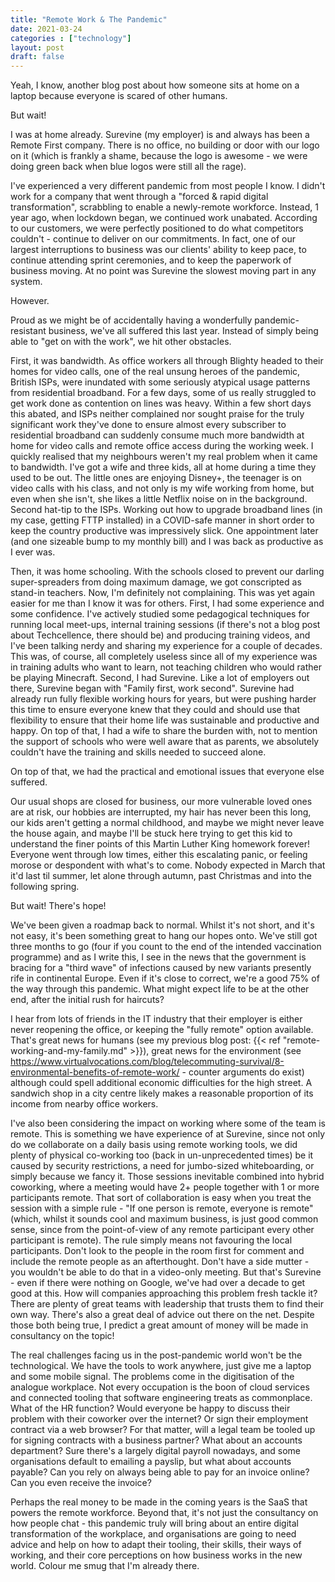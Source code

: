```yaml
---
title: "Remote Work & The Pandemic"
date: 2021-03-24
categories : ["technology"]
layout: post
draft: false
---
```


Yeah, I know, another blog post about how someone sits at home on a laptop because everyone is scared of other humans.

But wait!

I was at home already. Surevine (my employer) is and always has been a Remote First company. There is no office, no building or door with our logo on it (which is frankly a shame, because the logo is awesome - we were doing green back when blue logos were still all the rage).

I've experienced a very different pandemic from most people I know. I didn't work for a company that went through a "forced & rapid digital transformation", scrabbling to enable a newly-remote workforce. Instead, 1 year ago, when lockdown began, we continued work unabated. According to our customers, we were perfectly positioned to do what competitors couldn't - continue to deliver on our commitments. In fact, one of our largest interruptions to business was our clients' ability to keep pace, to continue attending sprint ceremonies, and to keep the paperwork of business moving. At no point was Surevine the slowest moving part in any system.

However.

Proud as we might be of accidentally having a wonderfully pandemic-resistant business, we've all suffered this last year. Instead of simply being able to "get on with the work", we hit other obstacles.

First, it was bandwidth. As office workers all through Blighty headed to their homes for video calls, one of the real unsung heroes of the pandemic, British ISPs, were inundated with some seriously atypical usage patterns from residential broadband. For a few days, some of us really struggled to get work done as contention on lines was heavy. Within a few short days this abated, and ISPs neither complained nor sought praise for the truly significant work they've done to ensure almost every subscriber to residential broadband can suddenly consume much more bandwidth at home for video calls and remote office access during the working week. I quickly realised that my neighbours weren't my real problem when it came to bandwidth. I've got a wife and three kids, all at home during a time they used to be out. The little ones are enjoying Disney+, the teenager is on video calls with his class, and not only is my wife working from home, but even when she isn't, she likes a little Netflix noise on in the background. Second hat-tip to the ISPs. Working out how to upgrade broadband lines (in my case, getting FTTP installed) in a COVID-safe manner in short order to keep the country productive was impressively slick. One appointment later (and one sizeable bump to my monthly bill) and I was back as productive as I ever was.

Then, it was home schooling. With the schools closed to prevent our darling super-spreaders from doing maximum damage, we got conscripted as stand-in teachers. Now, I'm definitely not complaining. This was yet again easier for me than I know it was for others. First, I had some experience and some confidence. I've actively studied some pedagogical techniques for running local meet-ups, internal training sessions (if there's not a blog post about Techcellence, there should be) and producing training videos, and I've been talking nerdy and sharing my experience for a couple of decades. This was, of course, all completely useless since all of my experience was in training adults who want to learn, not teaching children who would rather be playing Minecraft. Second, I had Surevine. Like a lot of employers out there, Surevine began with "Family first, work second". Surevine had already run fully flexible working hours for years, but were pushing harder this time to ensure everyone knew that they could and should use that flexibility to ensure that their home life was sustainable and productive and happy. On top of that, I had a wife to share the burden with, not to mention the support of schools who were well aware that as parents, we absolutely couldn't have the training and skills needed to succeed alone.

On top of that, we had the practical and emotional issues that everyone else suffered. 

Our usual shops are closed for business, our more vulnerable loved ones are at risk, our hobbies are interrupted, my hair has never been this long, our kids aren't getting a normal childhood, and maybe we might never leave the house again, and maybe I'll be stuck here trying to get this kid to understand the finer points of this Martin Luther King homework forever! Everyone went through low times, either this escalating panic, or feeling morose or despondent with what's to come. Nobody expected in March that it'd last til summer, let alone through autumn, past Christmas and into the following spring.

But wait! There's hope!

We've been given a roadmap back to normal. Whilst it's not short, and it's not easy, it's been something great to hang our hopes onto. We've still got three months to go (four if you count to the end of the intended vaccination programme) and as I write this, I see in the news that the government is bracing for a "third wave" of infections caused by new variants presently rife in continental Europe. Even if it's close to correct, we're a good 75% of the way through this pandemic. What might expect life to be at the other end, after the initial rush for haircuts?

I hear from lots of friends in the IT industry that their employer is either never reopening the office, or keeping the "fully remote" option available. That's great news for humans (see my previous blog post: {{< ref "remote-working-and-my-family.md" >}}), great news for the environment (see https://www.virtualvocations.com/blog/telecommuting-survival/8-environmental-benefits-of-remote-work/ - counter arguments do exist) although could spell additional economic difficulties for the high street. A sandwich shop in a city centre likely makes a reasonable proportion of its income from nearby office workers.

I've also been considering the impact on working where some of the team is remote. This is something we have experience of at Surevine, since not only do we collaborate on a daily basis using remote working tools, we did plenty of physical co-working too (back in un-unprecedented times) be it caused by security restrictions, a need for jumbo-sized whiteboarding, or simply because we fancy it. Those sessions inevitable combined into hybrid coworking, where a meeting would have 2+ people together with 1 or more participants remote. That sort of collaboration is easy when you treat the session with a simple rule - "If one person is remote, everyone is remote" (which, whilst it sounds cool and maximum business, is just good common sense, since from the point-of-view of any remote participant every other participant is remote). The rule simply means not favouring the local participants. Don't look to the people in the room first for comment and include the remote people as an afterthought. Don't have a side mutter - you wouldn't be able to do that in a video-only meeting. But that's Surevine - even if there were nothing on Google, we've had over a decade to get good at this. How will companies approaching this problem fresh tackle it? There are plenty of great teams with leadership that trusts them to find their own way. There's also a great deal of advice out there on the net. Despite those both being true, I predict a great amount of money will be made in consultancy on the topic!

The real challenges facing us in the post-pandemic world won't be the technological. We have the tools to work anywhere, just give me a laptop and some mobile signal. The problems come in the digitisation of the analogue workplace. Not every occupation is the boon of cloud services and connected tooling that software engineering treats as commonplace. What of the HR function? Would everyone be happy to discuss their problem with their coworker over the internet? Or sign their employment contract via a web browser? For that matter, will a legal team be tooled up for signing contracts with a business partner? What about an accounts department? Sure there's a largely digital payroll nowadays, and some organisations default to emailing a payslip, but what about accounts payable? Can you rely on always being able to pay for an invoice online? Can you even receive the invoice?

Perhaps the real money to be made in the coming years is the SaaS that powers the remote workforce. Beyond that, it's not just the consultancy on how people chat - this pandemic truly will bring about an entire digital transformation of the workplace, and organisations are going to need advice and help on how to adapt their tooling, their skills, their ways of working, and their core perceptions on how business works in the new world. Colour me smug that I'm already there.
